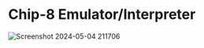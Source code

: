 # Chip-8 Emulator/Interpreter

![Screenshot 2024-05-04 211706](https://github.com/Asteinch/Chip-8/assets/117924857/09b496e5-17e6-41df-a085-1e88dbf739b8)
